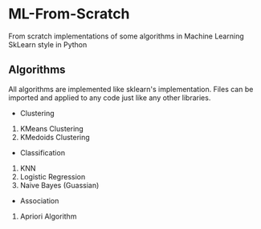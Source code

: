 # ML-From-Scratch
From scratch implementations of some algorithms in Machine Learning SkLearn style in Python

## Algorithms
All algorithms are implemented like sklearn's implementation. Files can be imported and applied to any code just like any other libraries.


* Clustering

1. KMeans Clustering
2. KMedoids Clustering


* Classification

1. KNN
2. Logistic Regression
3. Naive Bayes (Guassian)


* Association

1. Apriori Algorithm

